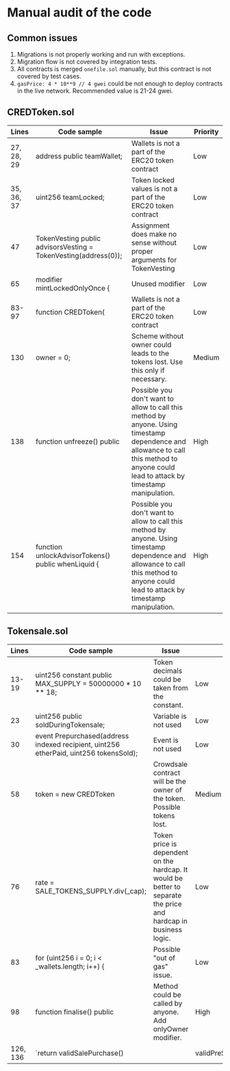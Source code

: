 # Manual audit of the code

## Common issues
1. Migrations is not properly working and run with exceptions.
2. Migration flow is not covered by integration tests.
3. All contracts is merged `onefile.sol` manually, but this contract is not covered by test cases.
4. `gasPrice: 4 * 10**9 // 4 gwei` could be not enough to deploy contracts in the live network. Recommended value is 21-24 gwei.  

## CREDToken.sol

| Lines      | Code sample                                                     | Issue                                                                                                                                                                                  | Priority |
|------------|-----------------------------------------------------------------|----------------------------------------------------------------------------------------------------------------------------------------------------------------------------------------|----------|
| 27, 28, 29 | address public teamWallet;                                      | Wallets is not a part of the ERC20 token contract                                                                                                                                      | Low      |
| 35, 36, 37 | uint256 teamLocked;                                             | Token locked values is not a part of the ERC20 token contract                                                                                                                          | Low      |
| 47         | TokenVesting public advisorsVesting = TokenVesting(address(0)); | Assignment does make no sense without proper arguments for TokenVesting                                                                                                                | Low      |
| 65         | modifier mintLockedOnlyOnce {                                   | Unused modifier                                                                                                                                                                        | Low      |
| 83-97      | function CREDToken(                                             | Wallets is not a part of the ERC20 token contract                                                                                                                                      | Low      |
| 130        | owner = 0;                                                      | Scheme without owner could leads to the tokens lost. Use this only if necessary.                                                                                                       | Medium   |
| 138        | function unfreeze() public                                      | Possible you don't want to allow to call this method by anyone. Using timestamp dependence and allowance to call this method to anyone could lead to attack by timestamp manipulation. | High     |
| 154        | function unlockAdvisorTokens() public whenLiquid {              | Possible you don't want to allow to call this method by anyone. Using timestamp dependence and allowance to call this method to anyone could lead to attack by timestamp manipulation. | High     |


## Tokensale.sol

| Lines    | Code sample                                                                           | Issue                                                                                                            | Priority |
|----------|---------------------------------------------------------------------------------------|------------------------------------------------------------------------------------------------------------------|----------|
| 13-19    | uint256 constant public MAX_SUPPLY = 50000000 * 10 ** 18;                             | Token decimals could be taken from the constant.                                                                 | Low      |
| 23       | uint256 public soldDuringTokensale;                                                   | Variable is not used                                                                                             | Low      |
| 30       | event Prepurchased(address indexed recipient, uint256 etherPaid, uint256 tokensSold); | Event is not used                                                                                                | Low      |
| 58       | token = new CREDToken                                                                 | Crowdsale contract will be the owner of the token. Possible tokens lost.                                         | Medium   |
| 76       | rate = SALE_TOKENS_SUPPLY.div(_cap);                                                  | Token price is dependent on the hardcap. It would be better to separate the price and hardcap in business logic. | Low      |
| 83       | for (uint256 i = 0; i < _wallets.length; i++) {                                       | Possible "out of gas" issue.                                                                                     | Low      |
| 98       | function finalise() public                                                            | Method could be called by anyone. Add onlyOwner modifier.                                                        | High     |
| 126, 136 | `return validSalePurchase() || validPreSalePurchase();`                               | Remove dependency of conditions order.                                                                           | Medium   |

